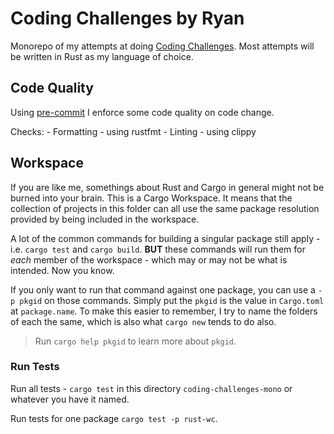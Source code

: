 # Coding Challenges by Ryan

Monorepo of my attempts at doing [Coding Challenges](https://codingchallenges.fyi/). Most attempts will be written in Rust as my language of choice.

## Code Quality

Using [pre-commit](https://pre-commit.com) I enforce some code quality on code change.

Checks:
    - Formatting - using rustfmt
    - Linting - using clippy

## Workspace

If you are like me, somethings about Rust and Cargo in general might not be burned into your brain. This is a Cargo Workspace. It means that the collection of projects in this folder can all use the same package resolution provided by being included in the workspace.

A lot of the common commands for building a singular package still apply - i.e. `cargo test` and `cargo build`. **BUT** these commands will run them for *each* member of the workspace - which may or may not be what is intended. Now you know.

If you only want to run that command against one package, you can use a `-p pkgid` on those commands. Simply put the `pkgid` is the value in `Cargo.toml` at `package.name`. To make this easier to remember, I try to name the folders of each the same, which is also what `cargo new` tends to do also.

> Run `cargo help pkgid` to learn more about `pkgid`.

### Run Tests

Run all tests - `cargo test` in this directory `coding-challenges-mono` or whatever you have it named.

Run tests for one package `cargo test -p rust-wc`.
